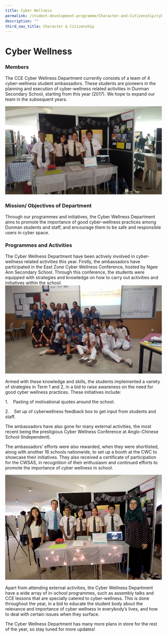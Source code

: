 ```yaml
---
title: Cyber Wellness
permalink: /student-development-programme/Character-and-Citizenship/cyber-wellness/
description: ""
third_nav_title: Character & Citizenship
---
```

# Cyber Wellness

### **Members**

The CCE Cyber Wellness Department currently consists of a team of 4 cyber-wellness student ambassadors. These students are pioneers in the planning and execution of cyber-wellness related activities in Dunman Secondary School, starting from this year (2017). We hope to expand our team in the subsequent years.

![](/images/Student%20Development%20Programme/CCP/Cyber%20Wellness/cyberwellness_1.jpg)

### **Mission/ Objectives of Department**

Through our programmes and initiatives, the Cyber Wellness Department aims to promote the importance of good cyber-wellness practices among Dunman students and staff, and encourage them to be safe and responsible users in cyber space.

### **Programmes and Activities**

The Cyber Wellness Department have been actively involved in cyber-wellness related activities this year. Firstly, the ambassadors have participated in the East Zone Cyber Wellness Conference, hosted by Ngee Ann Secondary School. Through this conference, the students were equipped with strategies and knowledge on how to carry out activities and initiatives within the school.
![](/images/Student%20Development%20Programme/CCP/Cyber%20Wellness/cyberwellness_2.jpg)

Armed with these knowledge and skills, the students implemented a variety of strategies in Term 1 and 2, in a bid to raise awareness on the need for good cyber wellness practices. These initiatives include:

1.    Pasting of motivational quotes around the school.

2.    Set up of cyberwellness feedback box to get input from students and staff.

The ambassadors have also gone for many external activities, the most recent being the prestigious Cyber Wellness Conference at Anglo-Chinese School (Independent).

The ambassadors’ efforts were also rewarded, when they were shortlisted, along with another 16 schools nationwide, to set up a booth at the CWC to showcase their initiatives. They also received a certificate of participation for the CWSAS, in recognition of their enthusiasm and continued efforts to promote the importance of cyber wellness in school.

![](/images/Student%20Development%20Programme/CCP/Cyber%20Wellness/cyberwellness_3.jpg)

Apart from attending external activities, the Cyber Wellness Department have a wide array of in-school programmes, such as assembly talks and CCE lessons that are specially catered to cyber-wellness. This is done throughout the year, in a bid to educate the student body about the relevance and importance of cyber wellness in everybody’s lives, and how to deal with certain issues when they surface.

The Cyber Wellness Department has many more plans in store for the rest of the year, so stay tuned for more updates!